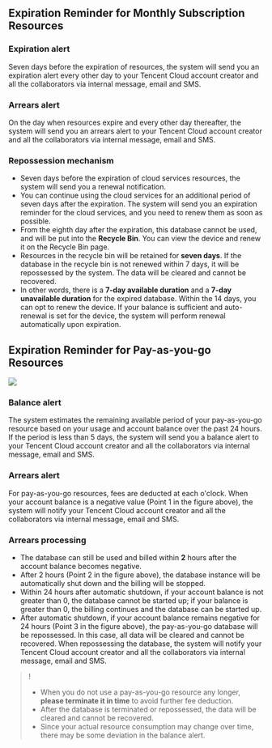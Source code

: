 ## Expiration Reminder for Monthly Subscription Resources

### Expiration alert
Seven days before the expiration of resources, the system will send you an expiration alert every other day to your Tencent Cloud account creator and all the collaborators via internal message, email and SMS.

### Arrears alert
On the day when resources expire and every other day thereafter, the system will send you an arrears alert to your Tencent Cloud account creator and all the collaborators via internal message, email and SMS.

### Repossession mechanism
- Seven days before the expiration of cloud services resources, the system will send you a renewal notification. 
- You can continue using the cloud services for an additional period of seven days after the expiration. The system will send you an expiration reminder for the cloud services, and you need to renew them as soon as possible.
- From the eighth day after the expiration, this database cannot be used, and will be put into the **Recycle Bin**. You can view the device and renew it on the Recycle Bin page.
- Resources in the recycle bin will be retained for **seven days**. If the database in the recycle bin is not renewed within 7 days, it will be repossessed by the system. The data will be cleared and cannot be recovered. 
- In other words, there is a **7-day available duration** and a **7-day unavailable duration** for the expired database. Within the 14 days, you can opt to renew the device. If your balance is sufficient and auto-renewal is set for the device, the system will perform renewal automatically upon expiration.

## Expiration Reminder for Pay-as-you-go Resources

![](https://mccdn.qcloud.com/img567f91951599d.png)

### Balance alert
The system estimates the remaining available period of your pay-as-you-go resource based on your usage and account balance over the past 24 hours. If the period is less than 5 days, the system will send you a balance alert to your Tencent Cloud account creator and all the collaborators via internal message, email and SMS.

### Arrears alert
For pay-as-you-go resources, fees are deducted at each o'clock. When your account balance is a negative value (Point 1 in the figure above), the system will notify your Tencent Cloud account creator and all the collaborators via internal message, email and SMS.

### Arrears processing
- The database can still be used and billed within **2** hours after the account balance becomes negative.
- After 2 hours (Point 2 in the figure above), the database instance will be automatically shut down and the billing will be stopped.
- Within 24 hours after automatic shutdown, if your account balance is not greater than 0, the database cannot be started up; if your balance is greater than 0, the billing continues and the database can be started up.
- After automatic shutdown, if your account balance remains negative for 24 hours (Point 3 in the figure above), the pay-as-you-go database will be repossessed. In this case, all data will be cleared and cannot be recovered.
When repossessing the database, the system will notify your Tencent Cloud account creator and all the collaborators via internal message, email and SMS.

>!
> - When you do not use a pay-as-you-go resource any longer, **please terminate it in time** to avoid further fee deduction.
> - After the database is terminated or repossessed, the data will be cleared and cannot be recovered.
> - Since your actual resource consumption may change over time, there may be some deviation in the balance alert.

